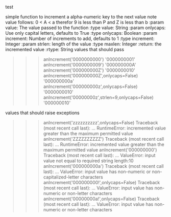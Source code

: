 test


simple function to increment a alpha-numeric key to the next value
note value follows: 0 < A < a therefor 9 is less than P and Z is less than b
:param value: The value passed to the function
:type value: String
:param onlycaps: Use only capital letters, defaults to True
:type onlycaps: Boolean
:param increment: Number of increments to add, defaults to 1
:type increment: Integer
:param strlen: length of the value
:type maxlen: Integer
:return: the incremented value
:rtype: String
values that should pass

>>> anIncrement('0000000000') 
'0000000001'
>>> anIncrement('0000000009') 
'000000000A'
>>> anIncrement('000000000Z') 
'0000000010'
>>> anIncrement('000000000Z',onlycaps=False) 
'000000000a'
>>> anIncrement('000000000z',onlycaps=False) 
'0000000010'
>>> anIncrement('00000000z',strlen=9,onlycaps=False)
'000000010'

values that should raise exceptions

>>> anIncrement('zzzzzzzzzz',onlycaps=False)
Traceback (most recent call last):
	...
RuntimeError: incremented value greater than the maximum permitted value
>>> anIncrement('ZZZZZZZZZZ')
Traceback (most recent call last):
	...
RuntimeError: incremented value greater than the maximum permitted value
>>> anIncrement('000000000')
Traceback (most recent call last):
	...
ValueError: input value not equal to required string length:10
>>> anIncrement('000000000a')
Traceback (most recent call last):
	...
ValueError: input value has non-numeric or non-capitalized-letter characters
>>> anIncrement('000000000!',onlycaps=False)
Traceback (most recent call last):
	...
ValueError: input value has non-numeric or non-letter characters
>>> anIncrement('00000000a!',onlycaps=False)
Traceback (most recent call last):
	...
ValueError: input value has non-numeric or non-letter characters
